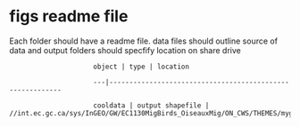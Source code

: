 # figs readme file
Each folder should have a readme file. data files should outline source of data and
                         output folders should specfify location on share drive


                         object | type | location

                         ---|----------------------------------------------------------

                         cooldata | output shapefile | //int.ec.gc.ca/sys/InGEO/GW/EC1130MigBirds_OiseauxMig/ON_CWS/THEMES/mygreatproject/SPATIAL

